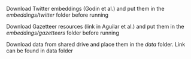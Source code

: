 Download Twitter embeddings (Godin et al.) and put them in the *embeddings/twitter* folder before running

Download Gazetteer resources (link in Aguilar et al.) and put them in the *embeddings/gazetteers* folder before running

Download data from shared drive and place them in the *data* folder. Link can be found in data folder

